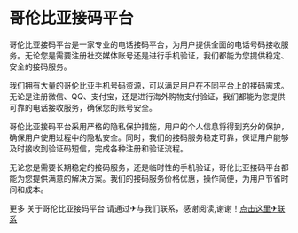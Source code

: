 # 哥伦比亚接码平台

哥伦比亚接码平台是一家专业的电话接码平台，为用户提供全面的电话号码接收服务。无论您是需要注册社交媒体账号还是进行手机验证，我们都能为您提供稳定、安全的接码服务。

我们拥有大量的哥伦比亚手机号码资源，可以满足用户在不同平台上的接码需求。无论是注册微信、QQ、支付宝，还是进行海外购物支付验证，我们都能为您提供可靠的电话接收服务，确保您的账号安全。

哥伦比亚接码平台采用严格的隐私保护措施，用户的个人信息将得到充分的保护，确保用户使用过程中的隐私安全。同时，我们的接码服务稳定可靠，保证用户能够及时接收到验证码短信，完成各种注册和验证流程。

无论您是需要长期稳定的接码服务，还是临时性的手机验证，哥伦比亚接码平台都能为您提供满意的解决方案。我们的接码服务价格优惠，操作简便，为用户节省时间和成本。

更多 关于哥伦比亚接码平台 请通过✈与我们联系，感谢阅读,谢谢！[点击这里✈联系](https://t.me/LM999bot)